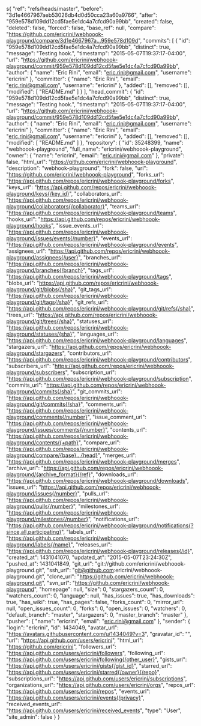 s{
    "ref": "refs/heads/master",
    "before": "3d1e4667967aeb53026db4d0d50cca23a60a9766",
    "after": "959e578d109dd12cd5fae5e1dc4a7cfcd90a99bb",
    "created": false,
    "deleted": false,
    "forced": false,
    "base_ref": null,
    "compare": "https://github.com/ericrini/webhoook-playground/compare/3d1e4667967a...959e578d109d",
    "commits": [
        {
            "id": "959e578d109dd12cd5fae5e1dc4a7cfcd90a99bb",
            "distinct": true,
            "message": "Testing hook.",
            "timestamp": "2015-05-07T19:37:17-04:00",
            "url": "https://github.com/ericrini/webhoook-playground/commit/959e578d109dd12cd5fae5e1dc4a7cfcd90a99bb",
            "author": {
                "name": "Eric Rini",
                "email": "eric.rini@gmail.com",
                "username": "ericrini"
            },
            "committer": {
                "name": "Eric Rini",
                "email": "eric.rini@gmail.com",
                "username": "ericrini"
            },
            "added": [],
            "removed": [],
            "modified": [
                "README.md"
            ]
        }
    ],
    "head_commit": {
        "id": "959e578d109dd12cd5fae5e1dc4a7cfcd90a99bb",
        "distinct": true,
        "message": "Testing hook.",
        "timestamp": "2015-05-07T19:37:17-04:00",
        "url": "https://github.com/ericrini/webhoook-playground/commit/959e578d109dd12cd5fae5e1dc4a7cfcd90a99bb",
        "author": {
            "name": "Eric Rini",
            "email": "eric.rini@gmail.com",
            "username": "ericrini"
        },
        "committer": {
            "name": "Eric Rini",
            "email": "eric.rini@gmail.com",
            "username": "ericrini"
        },
        "added": [],
        "removed": [],
        "modified": [
            "README.md"
        ]
    },
    "repository": {
        "id": 35248399,
        "name": "webhoook-playground",
        "full_name": "ericrini/webhoook-playground",
        "owner": {
            "name": "ericrini",
            "email": "eric.rini@gmail.com"
        },
        "private": false,
        "html_url": "https://github.com/ericrini/webhoook-playground",
        "description": "webhook-playground",
        "fork": false,
        "url": "https://github.com/ericrini/webhoook-playground",
        "forks_url": "https://api.github.com/repos/ericrini/webhoook-playground/forks",
        "keys_url": "https://api.github.com/repos/ericrini/webhoook-playground/keys{/key_id}",
        "collaborators_url": "https://api.github.com/repos/ericrini/webhoook-playground/collaborators{/collaborator}",
        "teams_url": "https://api.github.com/repos/ericrini/webhoook-playground/teams",
        "hooks_url": "https://api.github.com/repos/ericrini/webhoook-playground/hooks",
        "issue_events_url": "https://api.github.com/repos/ericrini/webhoook-playground/issues/events{/number}",
        "events_url": "https://api.github.com/repos/ericrini/webhoook-playground/events",
        "assignees_url": "https://api.github.com/repos/ericrini/webhoook-playground/assignees{/user}",
        "branches_url": "https://api.github.com/repos/ericrini/webhoook-playground/branches{/branch}",
        "tags_url": "https://api.github.com/repos/ericrini/webhoook-playground/tags",
        "blobs_url": "https://api.github.com/repos/ericrini/webhoook-playground/git/blobs{/sha}",
        "git_tags_url": "https://api.github.com/repos/ericrini/webhoook-playground/git/tags{/sha}",
        "git_refs_url": "https://api.github.com/repos/ericrini/webhoook-playground/git/refs{/sha}",
        "trees_url": "https://api.github.com/repos/ericrini/webhoook-playground/git/trees{/sha}",
        "statuses_url": "https://api.github.com/repos/ericrini/webhoook-playground/statuses/{sha}",
        "languages_url": "https://api.github.com/repos/ericrini/webhoook-playground/languages",
        "stargazers_url": "https://api.github.com/repos/ericrini/webhoook-playground/stargazers",
        "contributors_url": "https://api.github.com/repos/ericrini/webhoook-playground/contributors",
        "subscribers_url": "https://api.github.com/repos/ericrini/webhoook-playground/subscribers",
        "subscription_url": "https://api.github.com/repos/ericrini/webhoook-playground/subscription",
        "commits_url": "https://api.github.com/repos/ericrini/webhoook-playground/commits{/sha}",
        "git_commits_url": "https://api.github.com/repos/ericrini/webhoook-playground/git/commits{/sha}",
        "comments_url": "https://api.github.com/repos/ericrini/webhoook-playground/comments{/number}",
        "issue_comment_url": "https://api.github.com/repos/ericrini/webhoook-playground/issues/comments{/number}",
        "contents_url": "https://api.github.com/repos/ericrini/webhoook-playground/contents/{+path}",
        "compare_url": "https://api.github.com/repos/ericrini/webhoook-playground/compare/{base}...{head}",
        "merges_url": "https://api.github.com/repos/ericrini/webhoook-playground/merges",
        "archive_url": "https://api.github.com/repos/ericrini/webhoook-playground/{archive_format}{/ref}",
        "downloads_url": "https://api.github.com/repos/ericrini/webhoook-playground/downloads",
        "issues_url": "https://api.github.com/repos/ericrini/webhoook-playground/issues{/number}",
        "pulls_url": "https://api.github.com/repos/ericrini/webhoook-playground/pulls{/number}",
        "milestones_url": "https://api.github.com/repos/ericrini/webhoook-playground/milestones{/number}",
        "notifications_url": "https://api.github.com/repos/ericrini/webhoook-playground/notifications{?since,all,participating}",
        "labels_url": "https://api.github.com/repos/ericrini/webhoook-playground/labels{/name}",
        "releases_url": "https://api.github.com/repos/ericrini/webhoook-playground/releases{/id}",
        "created_at": 1431041070,
        "updated_at": "2015-05-07T23:24:30Z",
        "pushed_at": 1431041849,
        "git_url": "git://github.com/ericrini/webhoook-playground.git",
        "ssh_url": "git@github.com:ericrini/webhoook-playground.git",
        "clone_url": "https://github.com/ericrini/webhoook-playground.git",
        "svn_url": "https://github.com/ericrini/webhoook-playground",
        "homepage": null,
        "size": 0,
        "stargazers_count": 0,
        "watchers_count": 0,
        "language": null,
        "has_issues": true,
        "has_downloads": true,
        "has_wiki": true,
        "has_pages": false,
        "forks_count": 0,
        "mirror_url": null,
        "open_issues_count": 0,
        "forks": 0,
        "open_issues": 0,
        "watchers": 0,
        "default_branch": "master",
        "stargazers": 0,
        "master_branch": "master"
    },
    "pusher": {
        "name": "ericrini",
        "email": "eric.rini@gmail.com"
    },
    "sender": {
        "login": "ericrini",
        "id": 1434049,
        "avatar_url": "https://avatars.githubusercontent.com/u/1434049?v=3",
        "gravatar_id": "",
        "url": "https://api.github.com/users/ericrini",
        "html_url": "https://github.com/ericrini",
        "followers_url": "https://api.github.com/users/ericrini/followers",
        "following_url": "https://api.github.com/users/ericrini/following{/other_user}",
        "gists_url": "https://api.github.com/users/ericrini/gists{/gist_id}",
        "starred_url": "https://api.github.com/users/ericrini/starred{/owner}{/repo}",
        "subscriptions_url": "https://api.github.com/users/ericrini/subscriptions",
        "organizations_url": "https://api.github.com/users/ericrini/orgs",
        "repos_url": "https://api.github.com/users/ericrini/repos",
        "events_url": "https://api.github.com/users/ericrini/events{/privacy}",
        "received_events_url": "https://api.github.com/users/ericrini/received_events",
        "type": "User",
        "site_admin": false
    }
}

